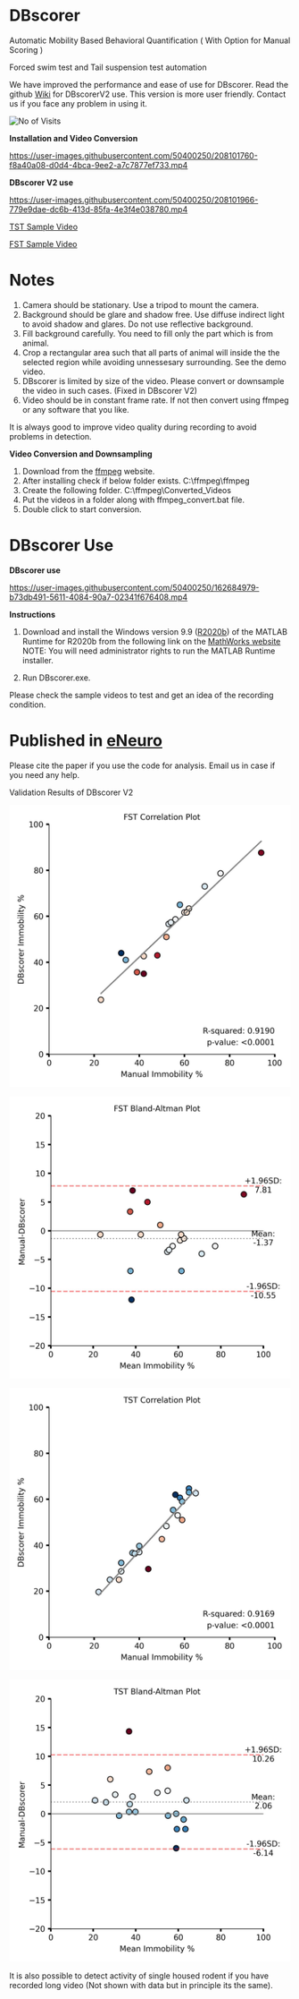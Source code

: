 # DBscorer

Automatic Mobility Based Behavioral Quantification ( With Option for Manual Scoring )

Forced swim test and Tail suspension test automation

We have improved the performance and ease of use for DBscorer. Read the github [Wiki](https://github.com/swanandlab/DBscorer/wiki) for DBscorerV2 use. This version is more user friendly. Contact us if you face any problem in using it. 


![No of Visits](https://visitor-badge.laobi.icu/badge?page_id=swanandlab/DBscorer)


**Installation and Video Conversion**

https://user-images.githubusercontent.com/50400250/208101760-f8a40a08-d0d4-4bca-9ee2-a7c7877ef733.mp4

**DBscorer V2 use**

https://user-images.githubusercontent.com/50400250/208101966-779e9dae-dc6b-413d-85fa-4e3f4e038780.mp4


[TST Sample Video](https://github.com/swanandlab/DBscorer/blob/main/TST%20Sample%20Video.mp4)

[FST Sample Video](https://github.com/swanandlab/DBscorer/blob/main/FST%20SAMPLE%20VIDEO.mp4)


# Notes
1. Camera should be stationary. Use a tripod to mount the camera.
2. Background should be glare and shadow free. Use diffuse indirect light to avoid shadow and glares. Do not use reflective background.
3. Fill background carefully. You need to fill only the part which is from animal.
4. Crop a rectangular area such that all parts of animal will inside the the selected region while avoiding unnessesary surrounding. See the demo video.
5. DBscorer is limited by size of the video. Please convert or downsample the video in such cases. (Fixed in DBscorer V2) 
6. Video should be in constant frame rate. If not then convert using ffmpeg or any software that you like.

It is always good to improve video quality during recording to avoid problems in detection.

**Video Conversion and Downsampling**

1. Download from the [ffmpeg](http://ffmpeg.org/) website.
2. After installing check if below folder exists.
C:\ffmpeg\ffmpeg
3. Create the following folder.
C:\ffmpeg\Converted_Videos
4. Put the videos in a folder along with ffmpeg_convert.bat file.
5. Double click to start conversion.

# DBscorer Use
**DBscorer use**

https://user-images.githubusercontent.com/50400250/162684979-b73db491-5611-4084-90a7-02341f676408.mp4

**Instructions**

1. Download and install the Windows version 9.9 ([R2020b](https://ssd.mathworks.com/supportfiles/downloads/R2020b/Release/5/deployment_files/installer/complete/win64/MATLAB_Runtime_R2020b_Update_5_win64.zip)) of the MATLAB Runtime for R2020b  from the following link on the [MathWorks website](https://www.mathworks.com/products/compiler/mcr/index.html)
NOTE: You will need administrator rights to run the MATLAB Runtime installer. 

2. Run DBscorer.exe.

Please check the sample videos to test and get an idea of the recording condition.

# Published in [eNeuro](https://doi.org/10.1523/ENEURO.0305-21.2021)
Please cite the paper if you use the code for analysis.
Email us in case if you need any help.

Validation Results of DBscorer V2


![alt text](https://github.com/swanandlab/DBscorer/blob/main/FST%20Correlation%20Plot.jpg?raw=true)

![alt text](https://github.com/swanandlab/DBscorer/blob/main/FST%20BA%20Plot.jpg?raw=true)

![alt text](https://github.com/swanandlab/DBscorer/blob/main/TST%20Correlation%20Plot.jpg?raw=true)

![alt text](https://github.com/swanandlab/DBscorer/blob/main/TST%20BA%20Plot.jpg?raw=true)

It is also possible to detect activity of single housed rodent if you have recorded long video (Not shown with data but in principle its the same). 



